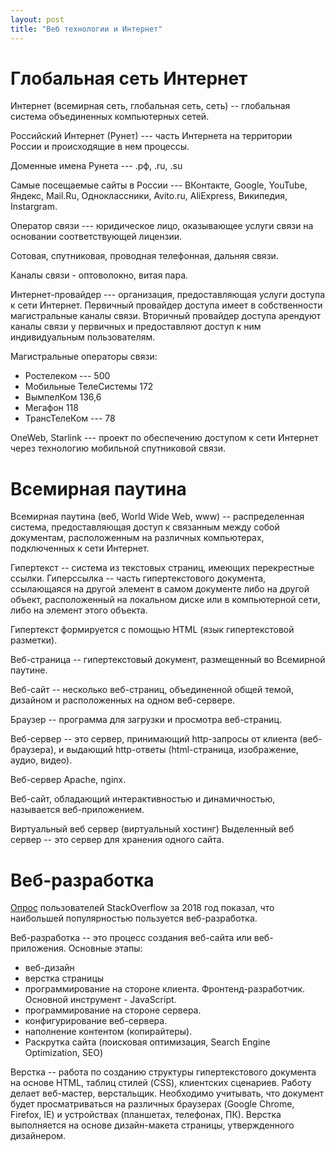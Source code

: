 ```yaml
---
layout: post
title: "Веб технологии и Интернет"
---
```


# Глобальная сеть Интернет

Интернет (всемирная сеть, глобальная сеть, сеть) -- глобальная система объединенных компьютерных сетей.

Российский Интернет (Рунет) --- часть Интернета на территории России и происходящие в нем процессы.

Доменные имена Рунета --- .рф, .ru, .su

Самые посещаемые сайты в России --- ВКонтакте, Google, YouTube, Яндекс, Mail.Ru, Одноклассники, Avito.ru, AliExpress, Википедия, Instargram.

Оператор связи --- юридическое лицо, оказывающее услуги связи на основании соответствующей лицензии.

Сотовая, спутниковая, проводная телефонная, дальняя связи.

Каналы связи - оптоволокно, витая пара.

Интернет-провайдер --- организация, предоставляющая услуги доступа к сети Интернет.
Первичный провайдер доступа имеет в собственности магистральные каналы связи.
Вторичный провайдер доступа арендуют каналы связи у первичных и предоставляют доступ к ним индивидуальным пользователям.

Магистральные операторы связи:
- Ростелеком --- 500
- Мобильные ТелеСистемы 172
- ВымпелКом 136,6
- Мегафон 118
- ТрансТелеКом --- 78 

OneWeb, Starlink --- проект по обеспечению доступом к сети Интернет через технологию мобильной спутниковой связи.


# Всемирная паутина

Всемирная паутина (веб, World Wide Web, www) -- распределенная система, предоставляющая доступ к связанным между собой документам, расположенным на различных компьютерах, подключенных к сети Интернет.

Гипертекст -- система из текстовых страниц, имеющих перекрестные ссылки.
Гиперссылка -- часть гипертекстового документа, ссылающаяся на другой элемент в самом документе либо на другой объект, расположенный на локальном диске или в компьютерной сети, либо на элемент этого объекта.

Гипертекст формируется с помощью HTML (язык гипертекстовой разметки).

Веб-страница -- гипертекстовый документ, размещенный во Всемирной паутине.

Веб-сайт -- несколько веб-страниц, объединенной общей темой, дизайном и расположенных на одном веб-сервере.

Браузер -- программа для загрузки и просмотра веб-страниц.

Веб-сервер -- это сервер, принимающий http-запросы от клиента (веб-браузера), и выдающий http-ответы (html-страница, изображение, аудио, видео).

Веб-сервер Apache, nginx.

Веб-сайт, обладающий интерактивностью и динамичностью, называется веб-приложением.

Виртуальный веб сервер (виртуальный хостинг)
Выделенный веб сервер -- это сервер для хранения одного сайта.

# Веб-разработка

[Опрос](https://insights.stackoverflow.com/survey/2017) пользователей StackOverflow за 2018 год показал, что наибольшей популярностью пользуется веб-разработка.

Веб-разработка -- это процесс создания веб-сайта или веб-приложения.
Основные этапы:
- веб-дизайн
- верстка страницы
- программирование на стороне клиента. Фронтенд-разработчик. Основной инструмент - JavaScript.
- программирование на стороне сервера.
- конфигурирование веб-сервера.
- наполнение контентом (копирайтеры).
- Раскрутка сайта (поисковая оптимизация, Search Engine Optimization, SEO)

Верстка -- работа по созданию структуры гипертекстового документа на основе HTML, таблиц стилей (CSS), клиентских сценариев.
Работу делает веб-мастер, верстальщик.
Необходимо учитывать, что документ будет просматриваться на различных браузерах (Google Chrome, Firefox, IE) и устройствах (планшетах, телефонах, ПК).
Верстка выполняется на основе дизайн-макета страницы, утвержденного дизайнером.

